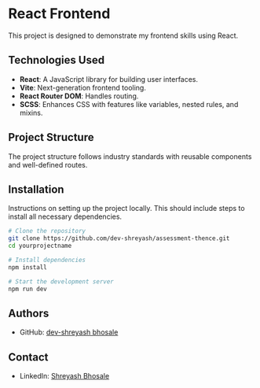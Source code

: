 # React Frontend 

This project is designed to demonstrate my frontend skills using React.

## Technologies Used

- **React**: A JavaScript library for building user interfaces.
- **Vite**: Next-generation frontend tooling.
- **React Router DOM**: Handles routing.
- **SCSS**: Enhances CSS with features like variables, nested rules, and mixins.

## Project Structure

The project structure follows industry standards with reusable components and well-defined routes.


## Installation

Instructions on setting up the project locally. This should include steps to install all necessary dependencies.

```bash
# Clone the repository
git clone https://github.com/dev-shreyash/assessment-thence.git
cd yourprojectname

# Install dependencies
npm install

# Start the development server
npm run dev

```



## Authors

- GitHub: [dev-shreyash bhosale](https://github.com/dev-shreyash)

## Contact

- LinkedIn: [Shreyash Bhosale](https://www.linkedin.com/in/bhosaleshreyash2)

